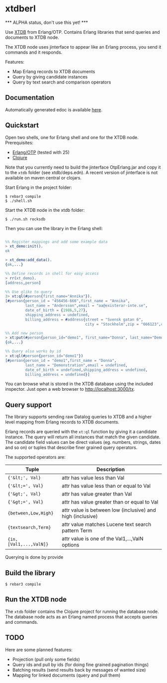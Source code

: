 xtdberl
=====

*** ALPHA status, don't use this yet! ***


Use [XTDB](https://xtdb.com) from Erlang/OTP. Contains Erlang libraries that send queries and documents to XTDB node.

The XTDB node uses jinterface to appear like an Erlang process, you send it commands and it responds.

Features:
- Map Erlang records to XTDB documents
- Query by giving candidate instances
- Query by text search and comparison operators

## Documentation

Automatically generated edoc is available [here](https://tatut.github.io/xtdberl/).

## Quickstart

Open two shells, one for Erlang shell and one for the XTDB node.
Prerequisites:
- [Erlang/OTP](https://www.erlang.org/downloads) (tested with 25)
- [Clojure](https://clojure.org/guides/install_clojure)

Note that you currently need to build the jinterface OtpErlang.jar and copy it to the `xtdb` folder
(see xtdb/deps.edn). A recent version of jinterface is not available on maven central or clojars.


Start Erlang in the project folder:
```shell
$ rebar3 compile
$ ./shell.sh
```

Start the XTDB node in the xtdb folder:
```shell
$ ./run.sh rocksdb
```

Then you can use the library in the Erlang shell:
```erlang

%% Register mappings and add some example data
> xt_demo:init().
ok

> xt_demo:add_data().
{ok,...}

%% Define records in shell for easy access
> rr(xt_demo).
[address,person]

%% Use qlike to query
3> xt:ql(#person{first_name="Annika"}).
[#person{person_id = "456456-666",first_name = "Annika",
         last_name = "Andersson",email = "aa@existerar-inte.se",
         date_of_birth = {1986,5,27},
         shipping_address = undefined,
         billing_address = #address{street = "Svensk gatan 6",
                                    city = "Stockholm",zip = "666123",country = ':SE'}}]

%% Add new person
> xt:put(#person{person_id="demo1", first_name="Donna", last_name="Demonstration"}).
{ok,...}

%% Query also works by id
> xt:ql(#person{person_id="demo1"})
[#person{person_id = "demo1",first_name = "Donna",
         last_name = "Demonstration",email = undefined,
         date_of_birth = undefined,shipping_address = undefined,
         billing_address = undefined}]

```

You can browse what is stored in the XTDB database using the included inspector.
Just open a web browser to [http://localhost:3000/tx](http://localhost:3000/tx).

## Query support

The library supports sending raw Datalog queries to XTDB and a higher level
mapping from Erlang records to XTDB documents.

Erlang records are queried with the `xt:ql` function by giving it a candidate
instance. The query will return all instances that match the given candidate.
The candidate field values can be direct values (eg. numbers, strings, dates and
so on) or tuples that describe finer grained query operators.

The supported operators are:

| Tuple | Description |
| ----- | ----------- |
| `{'&lt;', Val}` |  attr has value less than Val |
| `{'&lt;=', Val}` | attr has value less than or equal to Val |
| `{'&gt;', Val}` | attr has value greater than Val |
| `{'&gt;=', Val}` |  attr has value greater than or equal to Val |
| `{between,Low,High}` | attr value is between low (inclusive) and high (inclusive) |
| `{textsearch,Term}` | attr value matches Lucene text search pattern Term |
| `{in,[Val1,...,ValN]}` | attr value is one of the Val1,...,ValN options |

Querying is done by provide

## Build the library

    $ rebar3 compile

## Run the XTDB node

The `xtdb` folder contains the Clojure project for running the database node.
The database node acts as an Erlang named process that accepts queries and commands.

## TODO

Here are some planned features:

* Projection (pull only some fields)
* Query ids and pull by ids (for doing fine grained pagination things)
* Batching results (send results back by messages of wanted size)
* Mapping for linked documents (query and pull them)
